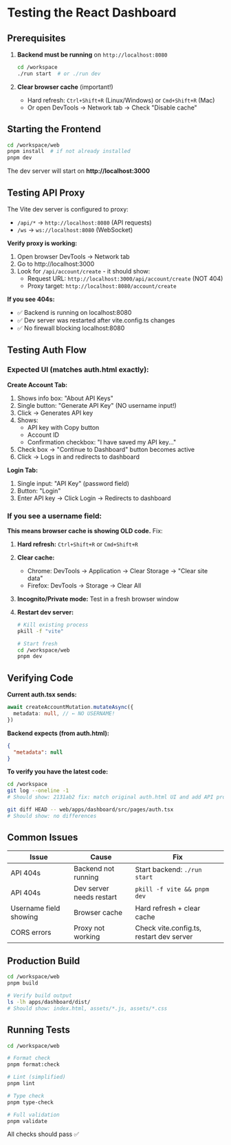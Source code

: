 # Testing the React Dashboard

## Prerequisites

1. **Backend must be running** on `http://localhost:8080`

   ```bash
   cd /workspace
   ./run start  # or ./run dev
   ```

2. **Clear browser cache** (important!)
   - Hard refresh: `Ctrl+Shift+R` (Linux/Windows) or `Cmd+Shift+R` (Mac)
   - Or open DevTools → Network tab → Check "Disable cache"

## Starting the Frontend

```bash
cd /workspace/web
pnpm install  # if not already installed
pnpm dev
```

The dev server will start on **http://localhost:3000**

## Testing API Proxy

The Vite dev server is configured to proxy:

- `/api/*` → `http://localhost:8080` (API requests)
- `/ws` → `ws://localhost:8080` (WebSocket)

**Verify proxy is working:**

1. Open browser DevTools → Network tab
2. Go to http://localhost:3000
3. Look for `/api/account/create` - it should show:
   - Request URL: `http://localhost:3000/api/account/create` (NOT 404)
   - Proxy target: `http://localhost:8080/account/create`

**If you see 404s:**

- ✅ Backend is running on localhost:8080
- ✅ Dev server was restarted after vite.config.ts changes
- ✅ No firewall blocking localhost:8080

## Testing Auth Flow

### Expected UI (matches auth.html exactly):

**Create Account Tab:**

1. Shows info box: "About API Keys"
2. Single button: "Generate API Key" (NO username input!)
3. Click → Generates API key
4. Shows:
   - API key with Copy button
   - Account ID
   - Confirmation checkbox: "I have saved my API key..."
5. Check box → "Continue to Dashboard" button becomes active
6. Click → Logs in and redirects to dashboard

**Login Tab:**

1. Single input: "API Key" (password field)
2. Button: "Login"
3. Enter API key → Click Login → Redirects to dashboard

### If you see a username field:

**This means browser cache is showing OLD code.** Fix:

1. **Hard refresh:** `Ctrl+Shift+R` or `Cmd+Shift+R`
2. **Clear cache:**
   - Chrome: DevTools → Application → Clear Storage → "Clear site data"
   - Firefox: DevTools → Storage → Clear All
3. **Incognito/Private mode:** Test in a fresh browser window
4. **Restart dev server:**

   ```bash
   # Kill existing process
   pkill -f "vite"

   # Start fresh
   cd /workspace/web
   pnpm dev
   ```

## Verifying Code

**Current auth.tsx sends:**

```typescript
await createAccountMutation.mutateAsync({
  metadata: null, // ← NO USERNAME!
})
```

**Backend expects (from auth.html):**

```json
{
  "metadata": null
}
```

**To verify you have the latest code:**

```bash
cd /workspace
git log --oneline -1
# Should show: 2131ab2 fix: match original auth.html UI and add API proxy

git diff HEAD -- web/apps/dashboard/src/pages/auth.tsx
# Should show: no differences
```

## Common Issues

| Issue                  | Cause                    | Fix                                      |
| ---------------------- | ------------------------ | ---------------------------------------- |
| API 404s               | Backend not running      | Start backend: `./run start`             |
| API 404s               | Dev server needs restart | `pkill -f vite && pnpm dev`              |
| Username field showing | Browser cache            | Hard refresh + clear cache               |
| CORS errors            | Proxy not working        | Check vite.config.ts, restart dev server |

## Production Build

```bash
cd /workspace/web
pnpm build

# Verify build output
ls -lh apps/dashboard/dist/
# Should show: index.html, assets/*.js, assets/*.css
```

## Running Tests

```bash
cd /workspace/web

# Format check
pnpm format:check

# Lint (simplified)
pnpm lint

# Type check
pnpm type-check

# Full validation
pnpm validate
```

All checks should pass ✅
